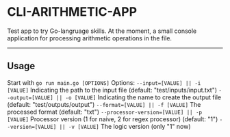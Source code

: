 # CLI-ARITHMETIC-APP

Test app to try Go-langruage skills.
At the moment, a small console application for processing arithmetic operations in the file.

---

## Usage

Start with
```go run main.go [OPTIONS]```
Options:
`--input=[VALUE] || -i [VALUE]` Indicating the path to the input file (default: "test/inputs/input.txt")
`--output=[VALUE] || -o [VALUE]` Indicating the name to create the output file (default: "test/outputs/output")
`--format=[VALUE] || -f [VALUE]` The processed format (default: "txt")
`--processor-version=[VALUE] || -p [VALUE]` Processor version (1 for naive, 2 for regex processor) (default: "1")
`--version=[VALUE] || -v [VALUE]` The logic version (only "1" now)
